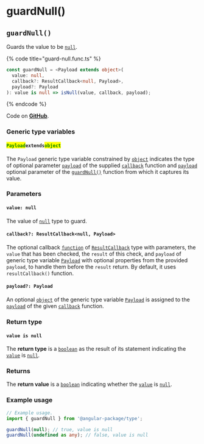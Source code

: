 # guardNull()

## `guardNull()`

Guards the value to be [`null`](https://developer.mozilla.org/en-US/docs/Web/JavaScript/Reference/Global\_Objects/null).

{% code title="guard-null.func.ts" %}
```typescript
const guardNull = <Payload extends object>(
  value: null,
  callback?: ResultCallback<null, Payload>,
  payload?: Payload
): value is null => isNull(value, callback, payload);
```
{% endcode %}

Code on [**GitHub**](https://github.com/angular-package/type/blob/5.0.x/src/guard/lib/guard-null.func.ts).

### Generic type variables

#### <mark style="color:green;">**`Payload`**</mark>**`extends`**<mark style="color:green;">**`object`**</mark>

The `Payload` generic type variable constrained by [`object`](https://www.typescriptlang.org/docs/handbook/basic-types.html#object) indicates the type of optional parameter [`payload`](../type/resultcallback.md#payload-payload) of the supplied [`callback`](page-9.md#callback-resultcallback-less-than-type-payload-greater-than) function and [`payload`](page-9.md#payload-payload) optional parameter of the [`guardNull()`](page-9.md#guardnull) function from which it captures its value.

### Parameters

#### `value: null`

The value of [`null`](https://developer.mozilla.org/en-US/docs/Web/JavaScript/Reference/Global\_Objects/null) type to guard.

#### `callback?: ResultCallback<null, Payload>`

The optional callback [`function`](https://developer.mozilla.org/en-US/docs/Web/JavaScript/Guide/Functions) of [`ResultCallback`](../type/resultcallback.md) type with parameters, the `value` that has been checked, the `result` of this check, and `payload` of generic type variable [`Payload`](page-9.md#payloadextendsobject) with optional properties from the provided `payload`, to handle them before the `result` return. By default, it uses `resultCallback()` function.

#### `payload?: Payload`

An optional [`object`](https://developer.mozilla.org/en-US/docs/Web/JavaScript/Reference/Global\_Objects/Object) of the generic type variable [`Payload`](page-9.md#payloadextendsobject-object) is assigned to the [`payload`](../type/resultcallback.md#payload-payload) of the given [`callback`](page-9.md#callback-resultcallback-less-than-bigint-payload-greater-than) function.

### Return type

#### `value is null`

The **return type** is a [`boolean`](https://www.typescriptlang.org/docs/handbook/basic-types.html#boolean) as the result of its statement indicating the [`value`](page-9.md#value-null) is [`null`](https://www.typescriptlang.org/docs/handbook/basic-types.html#null-and-undefined).

### Returns

The **return value** is a [`boolean`](https://developer.mozilla.org/en-US/docs/Web/JavaScript/Reference/Global\_Objects/Boolean) indicating whether the [`value`](page-9.md#value-null) is [`null`](https://developer.mozilla.org/en-US/docs/Web/JavaScript/Reference/Global\_Objects/null).

### Example usage

```typescript
// Example usage.
import { guardNull } from '@angular-package/type';

guardNull(null); // true, value is null
guardNull(undefined as any); // false, value is null
```

